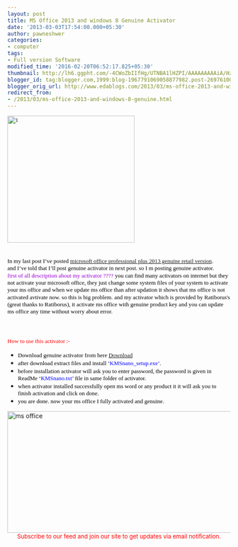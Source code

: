 ```yaml
---
layout: post
title: MS Office 2013 and windows 8 Genuine Activator
date: '2013-03-03T17:54:00.000+05:30'
author: pawneshwer
categories:
- computer
tags:
- Full version Software
modified_time: '2016-02-20T06:52:17.825+05:30'
thumbnail: http://lh6.ggpht.com/-4CWoZbIIfHg/UTNBA1lHZPI/AAAAAAAAAiA/Hzc7jvFUiyQ/s72-c/1_thumb%25255B2%25255D.png?imgmax=800
blogger_id: tag:blogger.com,1999:blog-1967791069058877982.post-2697610099315843191
blogger_orig_url: http://www.edablogs.com/2013/03/ms-office-2013-and-windows-8-genuine.html
redirect_from:
- /2013/03/ms-office-2013-and-windows-8-genuine.html
---
```


<div dir="ltr" style="text-align: left;" trbidi="on"><div dir="ltr" style="text-align: left;" trbidi="on"><span style="color: black; font-family: verdana; font-size: small;"><a href="http://lh6.ggpht.com/-0QQtPbSfEF4/UTNA9-Z_39I/AAAAAAAAAh4/UPqmxgudjWo/s1600-h/1%25255B4%25255D.png"><img alt="1" border="0" height="287" src="http://lh6.ggpht.com/-4CWoZbIIfHg/UTNBA1lHZPI/AAAAAAAAAiA/Hzc7jvFUiyQ/1_thumb%25255B2%25255D.png?imgmax=800" style="background-image: none; border-bottom-width: 0px; border-left-width: 0px; border-right-width: 0px; border-top-width: 0px; display: inline; padding-left: 0px; padding-right: 0px; padding-top: 0px;" title="1" width="287" /></a></span></div><span style="color: black; font-family: verdana; font-size: small;"></span>  <br /><div dir="ltr" style="text-align: left;" trbidi="on"><br /><span style="color: black; font-family: verdana; font-size: small;"><span style="font-size: small;">In my last post I’ve posted </span><a class="raju" href="http://adf.ly/NN7nU" target="_blank"><span style="font-size: small;">microsoft office professional plus 2013 genuine retail version</span></a><span style="font-size: small;">. </span></span></div><div dir="ltr" style="text-align: left;" trbidi="on"><span style="color: black; font-family: verdana; font-size: small;"><span style="font-size: small;">and I’ve told that I’ll post genuine activator in next post. so I m posting genuine activator</span>.</span>     <br /><span style="font-size: small;"><span style="font-size: small;"><span style="font-size: small;"><span style="color: #9b00d3; font-family: verdana; font-size: small;"><span style="font-size: small;">first of all description about my activator</span> ????</span>           </span><span style="color: black; font-family: verdana; font-size: small;"><span style="font-size: small;">you can find many activators on internet but they not activate your microsoft office, they just change some system files of your system to activate your ms office and when we update ms office than after updation it shows that ms office is not activated avtivate now. so this is big problem</span>.</span>         </span><span style="color: black; font-family: verdana; font-size: small;"><span style="font-size: small;">and my activator which is provided by Ratiborus's (great thanks to Ratiborus), it activate ms office with genuine product key and you can update ms office any time without worry about error</span>.</span></span></div><br /><script type="text/javascript">ch_client = "pawneshwer"; ch_width = 500; ch_height = 250; ch_type = "mpu"; ch_sid = "Chitika Default"; ch_color_site_link = "0000CC"; ch_color_title = "0000CC"; ch_color_border = "FFFFFF"; ch_color_text = "000000"; ch_color_bg = "FFFFFF"; </script><br /><script src="http://scripts.chitika.net/eminimalls/amm.js" type="text/javascript"></script><br /><div dir="ltr" style="text-align: left;" trbidi="on"><span style="font-size: small;"><span style="color: black; font-family: verdana; font-size: small;"></span>      </span><span style="color: red; font-family: verdana; font-size: small;"><span style="font-size: small;">How to use this activator</span> :-</span>     </div><div dir="ltr" style="text-align: left;" trbidi="on"><ul><li><span style="color: black; font-family: Verdana; font-size: small;">Download genuine activator from here <a class="raju" href="http://adf.ly/NN7vg" target="_blank">Download</a></span> </li><li><span style="color: black; font-family: verdana; font-size: small;"><span style="font-size: small;">after download extract files and install ‘<span style="color: blue;">KMSnano_setup.exe’</span></span>.</span> </li><li><span style="color: black; font-family: verdana; font-size: small;"><span style="font-size: small;">before installation activator will ask you to enter password, the password is given in ReadMe ‘<span style="color: blue;">KMSnano.txt’</span> file in same folder of activator</span>.</span> </li><li><span style="color: black; font-family: verdana; font-size: small;"><span style="font-size: small;">when activator installed successfully open ms word or any product it it will ask you to finish activation and click on done</span>.</span> </li><li><span style="color: black; font-family: verdana; font-size: small;"><span style="font-size: small;">you are done. now your ms office I fully activated and genuine</span>.</span>&nbsp; </li></ul></div><a href="http://lh5.ggpht.com/-moVPhXQiNMs/UTNBCq7nUbI/AAAAAAAAAiI/vANtcfoncX8/s1600-h/ms%252520office%25255B5%25255D.jpg"><img alt="ms office" border="0" height="275" src="http://lh5.ggpht.com/-MxHDKVch_II/UTNBE0eSexI/AAAAAAAAAiQ/KG0r_dg8zd8/ms%252520office_thumb%25255B3%25255D.jpg?imgmax=800" style="background-image: none; border-bottom-width: 0px; border-left-width: 0px; border-right-width: 0px; border-top-width: 0px; display: inline; padding-left: 0px; padding-right: 0px; padding-top: 0px;" title="ms office" width="590" /></a>   <br /><div align="center"><span style="color: red; font-size: small;"><span style="font-size: small;">Subscribe to our feed and join our site to get updates via email notification.</span></span></div><script type="text/javascript">ch_client = "pawneshwer"; ch_width = 500; ch_height = 250; ch_type = "mpu"; ch_sid = "Chitika Default"; ch_color_site_link = "0000CC"; ch_color_title = "0000CC"; ch_color_border = "FFFFFF"; ch_color_text = "000000"; ch_color_bg = "FFFFFF"; </script> <script src="http://scripts.chitika.net/eminimalls/amm.js" type="text/javascript"></script>  </div>